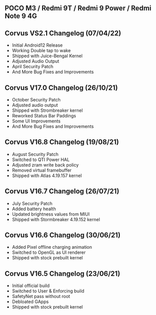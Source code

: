 ## POCO M3 / Redmi 9T / Redmi 9 Power / Redmi Note 9 4G 

## Corvus VS2.1 Changelog (07/04/22)

- Initial Android12 Release
- Working Double tap to wake
- Shipped with Juice-Bengal Kernel
- Adjusted Audio Output
- April Security Patch
- And More Bug Fixes and Improvements

## Corvus V17.0 Changelog (26/10/21)

- October Security Patch
- Adjusted audio output
- Shipped with Strombreaker kernel
- Reworked Status Bar Paddings
- Some UI Improvements
- And More Bug Fixes and Improvements

## Corvus V16.8 Changelog (19/08/21)

- August Security Patch
- Switched to QTI Power HAL
- Adjusted zram write back policy
- Removed virtual framebuffer
- Shipped with Atlas 4.19.157 kernel

## Corvus V16.7 Changelog (26/07/21)

- July Security Patch
- Added battery health
- Updated brightness values from MIUI
- Shipped with Stormbreaker 4.19.152 kernel

## Corvus V16.6 Changelog (30/06/21)

- Added Pixel offline charging animation
- Switched to OpenGL as UI renderer
- Shipped with stock prebuilt kernel

## Corvus V16.5 Changelog (23/06/21)

- Initial official build
- Switched to User & Enforcing build
- SafetyNet pass without root
- Debloated GApps
- Shipped with stock prebuilt kernel
